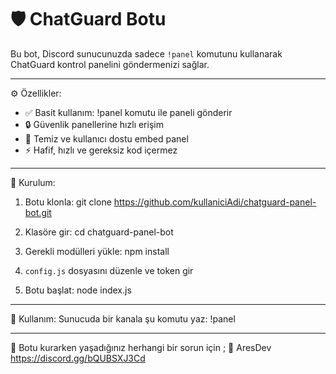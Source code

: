 🛡️ ChatGuard Botu
=========================

Bu bot, Discord sunucunuzda sadece `!panel` komutunu kullanarak ChatGuard kontrol panelini göndermenizi sağlar.

-------------------------

⚙️ Özellikler:
- ✅ Basit kullanım: !panel komutu ile paneli gönderir
- 🔒 Güvenlik panellerine hızlı erişim
- 🧼 Temiz ve kullanıcı dostu embed panel
- ⚡ Hafif, hızlı ve gereksiz kod içermez

-------------------------

🚀 Kurulum:
1. Botu klonla:
   git clone https://github.com/kullaniciAdi/chatguard-panel-bot.git

2. Klasöre gir:
   cd chatguard-panel-bot

3. Gerekli modülleri yükle:
   npm install

4. `config.js` dosyasını düzenle ve token gir

5. Botu başlat:
   node index.js

-------------------------

📝 Kullanım:
Sunucuda bir kanala şu komutu yaz:
!panel

-------------------------


👑 Botu kurarken yaşadığınız herhangi bir sorun için ;
🔗 AresDev https://discord.gg/bQUBSXJ3Cd